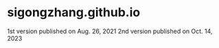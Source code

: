 # sigongzhang.github.io
1st version published on Aug. 26, 2021
2nd version published on Oct. 14, 2023
